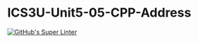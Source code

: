 # ICS3U-Unit5-05-CPP-Address

[![GitHub's Super Linter](https://github.com/liam-fletcher1/ICS3U-Unit5-05-CPP-Address/workflows/GitHub's%20Super%20Linter/badge.svg)](https://github.com/liam-fletcher1/ICS3U-Unit5-05-CPP-Address/actions)
